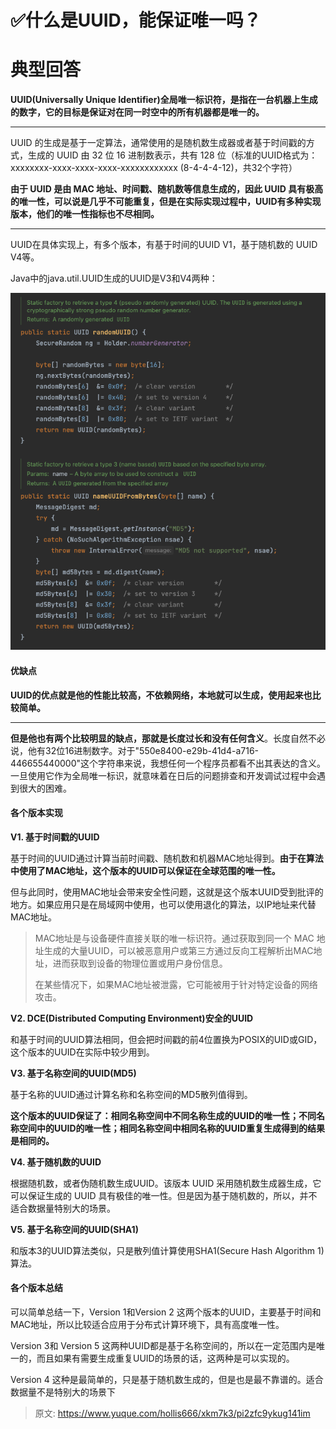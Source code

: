 # ✅什么是UUID，能保证唯一吗？

# 典型回答


**UUID(Universally Unique Identifier)全局唯一标识符，是指在一台机器上生成的数字，它的目标是保证对在同一时空中的所有机器都是唯一的。**

****

UUID 的生成是基于一定算法，通常使用的是随机数生成器或者基于时间戳的方式，生成的 UUID 由 32 位 16 进制数表示，共有 128 位（标准的UUID格式为：xxxxxxxx-xxxx-xxxx-xxxx-xxxxxxxxxxxx (8-4-4-4-12)，共32个字符）



**由于 UUID 是由 MAC 地址、时间戳、随机数等信息生成的，因此 UUID 具有极高的唯一性，可以说是几乎不可能重复，但是在实际实现过程中，UUID有多种实现版本，他们的唯一性指标也不尽相同。**

****

UUID在具体实现上，有多个版本，有基于时间的UUID V1，基于随机数的 UUID V4等。



Java中的java.util.UUID生成的UUID是V3和V4两种：



![1669638424320-b15cfa40-ffc2-4ca0-9b61-78fccdf450cc.png](./img/nlx-ytdhzDlp59yU/1669638424320-b15cfa40-ffc2-4ca0-9b61-78fccdf450cc-787098.png)

<font style="color:rgb(34, 34, 34);"></font>

#### 优缺点


**UUID的优点就是他的性能比较高，不依赖网络，本地就可以生成，使用起来也比较简单。**

****

**但是他也有两个比较明显的缺点，那就是长度过长和没有任何含义**。长度自然不必说，他有32位16进制数字。对于"550e8400-e29b-41d4-a716-446655440000"这个字符串来说，我想任何一个程序员都看不出其表达的含义。一旦使用它作为全局唯一标识，就意味着在日后的问题排查和开发调试过程中会遇到很大的困难。



#### 各个版本实现


**V1. 基于时间戳的UUID**



基于时间的UUID通过计算当前时间戳、随机数和机器MAC地址得到。**由于在算法中使用了MAC地址，这个版本的UUID可以保证在全球范围的唯一性。**



但与此同时，使用MAC地址会带来安全性问题，这就是这个版本UUID受到批评的地方。如果应用只是在局域网中使用，也可以使用退化的算法，以IP地址来代替MAC地址。



> MAC地址是与设备硬件直接关联的唯一标识符。通过获取到同一个 MAC 地址生成的大量UUID，可以被恶意用户或第三方通过反向工程解析出MAC地址，进而获取到设备的物理位置或用户身份信息。
>
> 在某些情况下，如果MAC地址被泄露，它可能被用于针对特定设备的网络攻击。
>



**V2. DCE(Distributed Computing Environment)安全的UUID**



和基于时间的UUID算法相同，但会把时间戳的前4位置换为POSIX的UID或GID，这个版本的UUID在实际中较少用到。



**V3. 基于名称空间的UUID(MD5)**



基于名称的UUID通过计算名称和名称空间的MD5散列值得到。



**这个版本的UUID保证了：相同名称空间中不同名称生成的UUID的唯一性；不同名称空间中的UUID的唯一性；相同名称空间中相同名称的UUID重复生成得到的结果是相同的。**



**V4. 基于随机数的UUID**



根据随机数，或者伪随机数生成UUID。该版本 UUID 采用随机数生成器生成，它可以保证生成的 UUID 具有极佳的唯一性。但是因为基于随机数的，所以，并不适合数据量特别大的场景。



**V5. 基于名称空间的UUID(SHA1)**



和版本3的UUID算法类似，只是散列值计算使用SHA1(Secure Hash Algorithm 1)算法。



#### 各个版本总结


可以简单总结一下，Version 1和Version 2 这两个版本的UUID，主要基于时间和MAC地址，所以比较适合应用于分布式计算环境下，具有高度唯一性。



Version 3和 Version 5 这两种UUID都是基于名称空间的，所以在一定范围内是唯一的，而且如果有需要生成重复UUID的场景的话，这两种是可以实现的。



Version 4 这种是最简单的，只是基于随机数生成的，但是也是最不靠谱的。适合数据量不是特别大的场景下





> 原文: <https://www.yuque.com/hollis666/xkm7k3/pi2zfc9ykug141im>